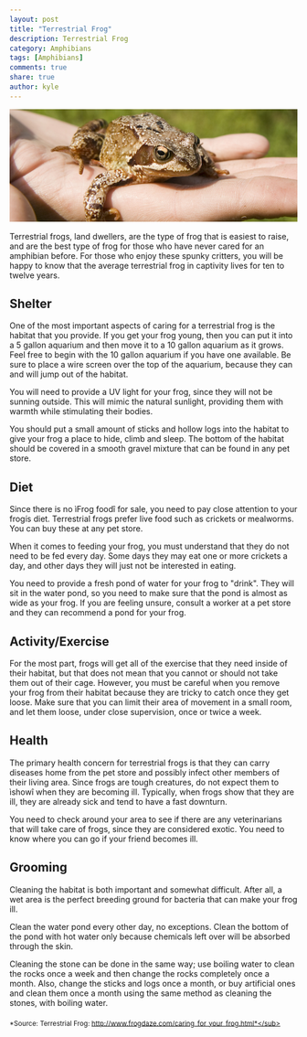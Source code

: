 ```yaml
---
layout: post
title: "Terrestrial Frog"
description: Terrestrial Frog
category: Amphibians
tags: [Amphibians]
comments: true
share: true
author: kyle
---
```

<img src="/images/frog-1.jpg" class="img-post">

Terrestrial frogs, land dwellers, are the type of frog that is easiest to 
raise, and are the best type of frog for those who have never cared for 
an amphibian before. For those who enjoy these spunky critters, you will 
be happy to know that the average terrestrial frog in captivity lives for ten 
to twelve years.


## Shelter
One of the most important aspects of caring for a terrestrial frog is the 
habitat that you provide. If you get your frog young, then you can put it 
into a 5 gallon aquarium and then move it to a 10 gallon aquarium as it 
grows. Feel free to begin with the 10 gallon aquarium if you have one 
available. Be sure to place a wire screen over the top of the aquarium, 
because they can and will jump out of the habitat.
 
You will need to provide a UV light for your frog, since they will not be 
sunning outside. This will mimic the natural sunlight, providing them with 
warmth while stimulating their bodies.
 
You should put a small amount of sticks and hollow logs into the habitat 
to give your frog a place to hide, climb and sleep. The bottom of the 
habitat should be covered in a smooth gravel mixture that can be found 
in any pet store.


## Diet
Since there is no ìFrog foodî for sale, you need to pay close attention to 
your frogís diet. Terrestrial frogs prefer live food such as crickets or 
mealworms. You can buy these at any pet store.
 
When it comes to feeding your frog, you must understand that they do 
not need to be fed every day. Some days they may eat one or more 
crickets a day, and other days they will just not be interested in eating.
 
You need to provide a fresh pond of water for your frog to "drink". They 
will sit in the water pond, so you need to make sure that the pond is 
almost as wide as your frog. If you are feeling unsure, consult a worker 
at a pet store and they can recommend a pond for your frog.


## Activity/Exercise
 
 For the most part, frogs will get all of the exercise that they need inside 
of their habitat, but that does not mean that you cannot or should not 
take them out of their cage. However, you must be careful when you 
remove your frog from their habitat because they are tricky to catch once 
they get loose. Make sure that you can limit their area of movement in a 
small room, and let them loose, under close supervision, once or twice a 
week.



## Health
 
The primary health concern for terrestrial frogs is that they can carry 
diseases home from the pet store and possibly infect other members of 
their living area. Since frogs are tough creatures, do not expect them to 
ìshowî when they are becoming ill. Typically, when frogs show that they 
are ill, they are already sick and tend to have a fast downturn.
 
You need to check around your area to see if there are any 
veterinarians that will take care of frogs, since they are considered 
exotic. You need to know where you can go if your friend becomes ill.


## Grooming
Cleaning the habitat is both important and somewhat difficult. After all, a 
wet area is the perfect breeding ground for bacteria that can make your 
frog ill. 
 
Clean the water pond every other day, no exceptions. Clean the bottom 
of the pond with hot water only because chemicals left over will be 
absorbed through the skin.
 
Cleaning the stone can be done in the same way; use boiling water to 
clean the rocks once a week and then change the rocks completely once 
a month. Also, change the sticks and logs once a month, or buy artificial 
ones and clean them once a month using the same method as cleaning 
the stones, with boiling water.

<sub>*Source: Terrestrial Frog: http://www.frogdaze.com/caring_for_your_frog.html*</sub>
